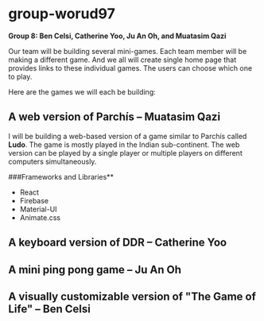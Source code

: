 # group-worud97

**Group 8: Ben Celsi, Catherine Yoo, Ju An Oh, and Muatasim Qazi**

Our team will be building several mini-games.
Each team member will be making a different game. And we all will create single home page that provides links to these individual games. The users can choose which one to play. 

Here are the games we will each be building:

## A web version of Parchís – Muatasim Qazi
I will be building a web-based version of a game similar to Parchís called **Ludo**. The game is mostly played in the Indian sub-continent. The web version can be played by a single player or multiple players on different computers simultaneously.

###Frameworks and Libraries**
* React
* Firebase
* Material-UI
* Animate.css


## A keyboard version of DDR – Catherine Yoo
## A mini ping pong game – Ju An Oh
## A visually customizable version of "The Game of Life" – Ben Celsi
